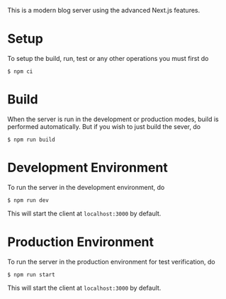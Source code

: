 This is a modern blog server using the advanced Next.js features.

# Setup
To setup the build, run, test or any other operations you must first do

```$ npm ci```

# Build
When the server is run in the development or production modes, build is
performed automatically. But if you wish to just build the sever, do

```$ npm run build```

# Development Environment
To run the server in the development environment, do

```$ npm run dev```

This will start the client at ```localhost:3000``` by default.

# Production Environment
To run the server in the production environment for test verification, do

```$ npm run start```

This will start the client at ```localhost:3000``` by default.

